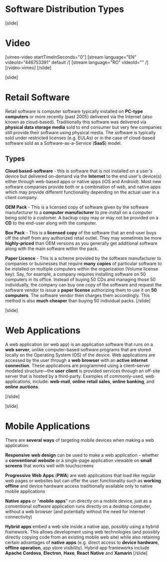 # Software Distribution Types

[slide]
# Video

[vimeo-video startTimeInSeconds="0"]
[stream language="EN" videoId="446753391" default /]
[stream language="RO" videoId="" /]
[/video-vimeo]
[/slide]

[slide]
# Retail Software

Retail software is computer software typically installed on **PC-type computers** or more recently (past 2005) delivered via the Internet (also known as cloud-based). Traditionally this software was delivered via **physical data storage media** sold to end consumer but very few companies still provide their software using physical media. The software is typically sold under restricted licenses (e.g. EULAs) or in the case of cloud-based software sold as a Software-as-a-Service (**SaaS**) model.

## Types

**Cloud based-software** - this is software that is not installed on a user's device but delivered on-demand via the **Internet** to the end user's device(s) either through web-based apps or native apps (iOS and Android). Most new software companies provide both or a combination of web, and native apps which may provide different functionality depending on the actual user in a client company.


**OEM Pack** - This is a licensed copy of software given by the software manufacturer to a **computer** **manufacturer** to pre-install on a computer being sold to a customer. A backup copy may or may not be provided on a **CD** to the end-user along with the computer.


**Box Pack** - This is a **licensed** **copy** of the software that an end-user buys off the shelf from any authorized retail outlet. They may sometimes be more **highly-priced** than OEM versions as you generally get additional software along with the main software within the pack.


**Paper Licence** - This is a scheme provided by the software manufacturer to companies or businesses that require **many** **copies** of particular software to be installed on multiple computers within the organization (Volume license key). Say, for example, a company requires installing software on 50 computers in its office. Instead of buying 50 CDs and managing those 50 individually, the company can buy one copy of the software and request the software vendor to issue a **paper** **license** authorizing them to use it on **50** **computers**. The software vendor then charges them accordingly. This method is also **much** **cheaper** than buying 50 individual packs.
[/slide]

[slide]
# Web Applications

A web application (or web app) is an application software that runs on a **web** **server**, unlike computer-based software programs that are stored locally on the Operating System (OS) of the device. Web applications are accessed by the user through a **web** **browser** with an **active** **internet** **connection**. These applications are programmed using a client–server modeled structure—the **user** **client** is provided services through an off-site server that is hosted by a third-party. Examples of commonly-used, web applications, include: **web-mail**, **online** **retail** **sales**, **online** **banking**, and **online** **auctions**.

[/slide]

[slide]
# Mobile Applications

There are **several** **ways** of targeting mobile devices when making a web application:

**Responsive** **web** **design** can be used to make a web application - whether a **conventional** **website** or a single-page application viewable on **small** **screens** that works well with touchscreens


**Progressive** **Web** **Apps** (**PWA**) are web applications that load like regular web pages or websites but can offer the user functionality such as **working** **offline** and device hardware access traditionally available only to native mobile applications


**Native** **apps** or "**mobile** **apps**" run directly on a mobile device, just as a conventional software application runs directly on a desktop computer, without a web browser (and potentially without the need for Internet connectivity)


**Hybrid** **apps** embed a web site inside a native app, possibly using a hybrid framework. This allows development using web technologies (and possibly directly copying code from an existing mobile web site) while also retaining certain advantages of **native** **apps** (e.g. direct access to **device** **hardware**, **offline** **operation**, app store visibility). Hybrid app frameworks include **Apache** **Cordova**, **Electron**, **Haxe**, **React** **Native** and **Xamarin**
[/slide]
